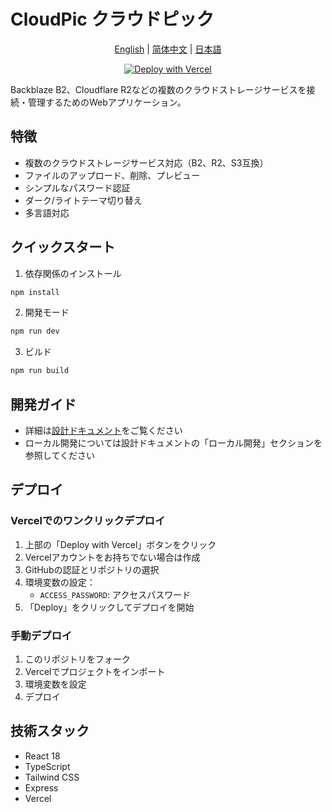 # CloudPic クラウドピック

<div align="center">

[English](./README.en.md) | [简体中文](../../README.md) | [日本語](./README.ja.md)

[![Deploy with Vercel](https://vercel.com/button)](https://vercel.com/new/clone?repository-url=https%3A%2F%2Fgithub.com%2FAirlur%2FCloudPic)

</div>

Backblaze B2、Cloudflare R2などの複数のクラウドストレージサービスを接続・管理するためのWebアプリケーション。

## 特徴

- 複数のクラウドストレージサービス対応（B2、R2、S3互換）
- ファイルのアップロード、削除、プレビュー
- シンプルなパスワード認証
- ダーク/ライトテーマ切り替え
- 多言語対応

## クイックスタート

1. 依存関係のインストール
```bash
npm install
```

2. 開発モード
```bash
npm run dev
```

3. ビルド
```bash
npm run build
```

## 開発ガイド

- 詳細は[設計ドキュメント](../design.md)をご覧ください
- ローカル開発については設計ドキュメントの「ローカル開発」セクションを参照してください

## デプロイ

### Vercelでのワンクリックデプロイ

1. 上部の「Deploy with Vercel」ボタンをクリック
2. Vercelアカウントをお持ちでない場合は作成
3. GitHubの認証とリポジトリの選択
4. 環境変数の設定：
   - `ACCESS_PASSWORD`: アクセスパスワード
5. 「Deploy」をクリックしてデプロイを開始

### 手動デプロイ

1. このリポジトリをフォーク
2. Vercelでプロジェクトをインポート
3. 環境変数を設定
4. デプロイ

## 技術スタック

- React 18
- TypeScript
- Tailwind CSS
- Express
- Vercel 